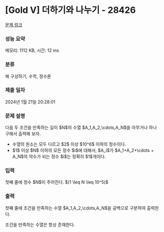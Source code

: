 # [Gold V] 더하기와 나누기 - 28426 

[문제 링크](https://www.acmicpc.net/problem/28426) 

### 성능 요약

메모리: 1112 KB, 시간: 12 ms

### 분류

해 구성하기, 수학, 정수론

### 제출 일자

2024년 1월 21일 20:28:01

### 문제 설명

<p>다음 두 조건을 만족하는 길이 $N$의 수열 $A_1,A_2,\cdots,A_N$을 아무거나 하나 구해서 출력해 보자.</p>

<ul>
	<li>수열의 원소는 모두 다르고 $2$ 이상 $10^6$ 이하의 정수이다.</li>
	<li>$1$ 이상 $N$ 이하의 모든 정수 $i$에 대해서, $A_i$가 $A_1+A_2+\cdots + A_N$의 약수가 되는 정수 $i$는 정확히 $1$개이다.</li>
</ul>

### 입력 

 <p>첫째 줄에 정수 $N$이 주어진다. $(1 \leq N \leq 10^5)$</p>

### 출력 

 <p>첫째 줄에 조건을 만족하는 수열 $A_1,A_2,\cdots,A_N$을 공백으로 구분하여 출력한다. </p>

<p>조건을 만족하는 수열은 항상 존재한다.</p>

